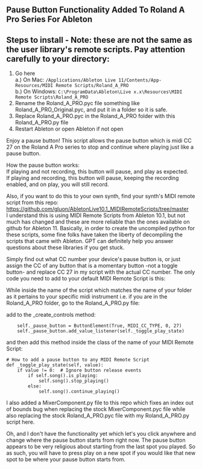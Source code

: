 ## Pause Button Functionality Added To Roland A Pro Series For Ableton

## Steps to install - Note: these are not the same as the user library's remote scripts. Pay attention carefully to your directory:
1. Go here  
   a.) On Mac: `/Applications/Ableton Live 11/Contents/App-Resources/MIDI Remote Scripts/Roland_A_PRO`  
   b.) On Windows: `C:\ProgramData\Ableton\Live x.x\Resources\MIDI Remote Scripts\Roland_A_PRO`
3. Rename the Roland_A_PRO.pyc file something like Roland_A_PRO_Original.pyc, and put it in a folder so it is safe.
4. Replace Roland_A_PRO.pyc in the Roland_A_PRO folder with this Roland_A_PRO.py file
5. Restart Ableton or open Ableton if not open

Enjoy a pause button! This script allows the pause button which is midi CC 27 on the Roland A Pro series to stop and continue where playing just like a pause button.  

How the pause button works:  
If playing and not recording, this button will pause, and play as expected.  
If playing and recording, this button will pause, keeping the recording enabled, and on play, you will still record.

Also, if you want to do this to your own synth, find your synth's MIDI remote script from this repo: https://github.com/gluon/AbletonLive10.1_MIDIRemoteScripts/tree/master  
I understand this is using MIDI Remote Scripts from Ableton 10.1, but not much has changed and these are more reliable than the ones available on github for Ableton 11. Basically, in order to create the uncompiled python for these scripts, some fine folks have taken the liberty of decompiling the scripts that came with Ableton. GPT can definitely help you answer questions about these libraries if you get stuck.  

Simply find out what CC number your device's pause button is, or just assign the CC of any button that is a momentary button -not a toggle button- and replace CC 27 in my script with the actual CC number. The only code you need to add to your default MIDI Remote Script is this:  

While inside the name of the script which matches the name of your folder as it pertains to your specific midi instrument i.e. if you are in the Roland_A_PRO folder, go to the Roland_A_PRO.py file:  

add to the _create_controls method:  

        self._pause_button = ButtonElement(True, MIDI_CC_TYPE, 0, 27)
        self._pause_button.add_value_listener(self._toggle_play_state)  
        
and then add this method inside the class of the name of your MIDI Remote Script:  

    # How to add a pause button to any MIDI Remote Script
    def _toggle_play_state(self, value):
        if value != 0:  # Ignore button release events
            if self.song().is_playing:
                self.song().stop_playing()
            else:
                self.song().continue_playing()  

I also added a MixerComponent.py file to this repo which fixes an index out of bounds bug when replacing the stock MixerComponent.pyc file while also replacing the stock Roland_A_PRO.pyc file with my Roland_A_PRO.py script here.

Oh, and I don't have the functionality yet which let's you click anywhere and change where the pause button starts from right now. The pause button appears to be very religious about starting from the last spot you played. So as such, you will have to press play on a new spot if you would like that new spot to be where your pause button starts from.

